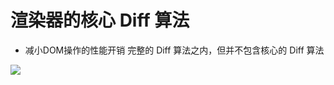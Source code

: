 # 渲染器的核心 Diff 算法

- 减小DOM操作的性能开销
完整的 Diff 算法之内，但并不包含核心的 Diff 算法 

![](http://hcysun.me/vue-design/assets/img/patch-children-3.06453ea2.png)